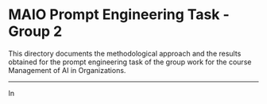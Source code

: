 # MAIO Prompt Engineering Task - Group 2
This directory documents the methodological approach and the results obtained for the prompt engineering task of the group work for the course Management of AI in Organizations.

-----

In
